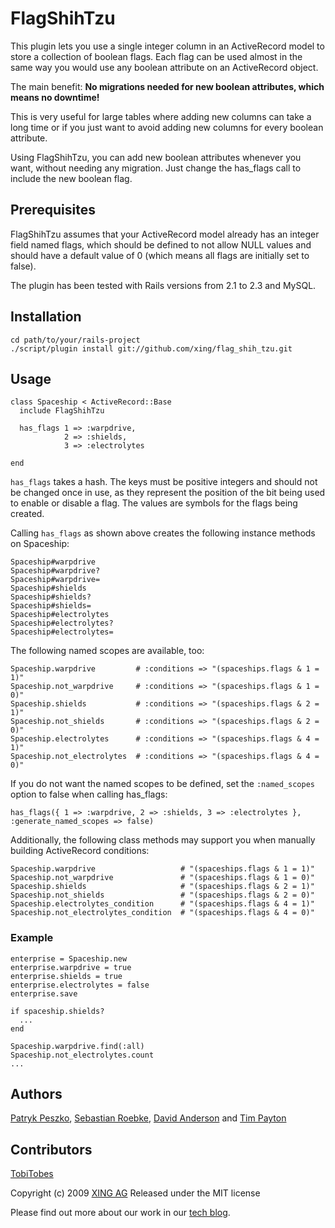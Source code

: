 # FlagShihTzu

This plugin lets you use a single integer column in an ActiveRecord model 
to store a collection of boolean flags. Each flag can be used almost in 
the same way you would use any boolean attribute on an ActiveRecord object.

The main benefit: 
**No migrations needed for new boolean attributes, which means no downtime!**

This is very useful for large tables where adding new columns can take 
a long time or if you just want to avoid adding new columns for every
boolean attribute.

Using FlagShihTzu, you can add new boolean attributes whenever you want, 
without needing any migration. Just change the has_flags call to include 
the new boolean flag. 


## Prerequisites

FlagShihTzu assumes that your ActiveRecord model already has an integer field 
named flags, which should be defined to not allow NULL values and should have 
a default value of 0 (which means all flags are initially set to false).

The plugin has been tested with Rails versions from 2.1 to 2.3 and MySQL.


## Installation

    cd path/to/your/rails-project
    ./script/plugin install git://github.com/xing/flag_shih_tzu.git


## Usage

    class Spaceship < ActiveRecord::Base
      include FlagShihTzu

      has_flags 1 => :warpdrive,
                2 => :shields,
                3 => :electrolytes

    end

`has_flags` takes a hash. The keys must be positive integers and should not 
be changed once in use, as they represent the position of the bit being used 
to enable or disable a flag. The values are symbols for the flags
being created.

Calling `has_flags` as shown above creates the following instance methods 
on Spaceship:

    Spaceship#warpdrive
    Spaceship#warpdrive?
    Spaceship#warpdrive=
    Spaceship#shields
    Spaceship#shields?
    Spaceship#shields=
    Spaceship#electrolytes
    Spaceship#electrolytes?
    Spaceship#electrolytes=

The following named scopes are available, too:

    Spaceship.warpdrive         # :conditions => "(spaceships.flags & 1 = 1)"
    Spaceship.not_warpdrive     # :conditions => "(spaceships.flags & 1 = 0)"
    Spaceship.shields           # :conditions => "(spaceships.flags & 2 = 1)"
    Spaceship.not_shields       # :conditions => "(spaceships.flags & 2 = 0)"
    Spaceship.electrolytes      # :conditions => "(spaceships.flags & 4 = 1)"
    Spaceship.not_electrolytes  # :conditions => "(spaceships.flags & 4 = 0)"
    
If you do not want the named scopes to be defined, set the
`:named_scopes` option to false when calling has_flags:
    
    has_flags({ 1 => :warpdrive, 2 => :shields, 3 => :electrolytes }, :generate_named_scopes => false)

Additionally, the following class methods may support you when
manually building ActiveRecord conditions:

    Spaceship.warpdrive                   # "(spaceships.flags & 1 = 1)"
    Spaceship.not_warpdrive               # "(spaceships.flags & 1 = 0)"
    Spaceship.shields                     # "(spaceships.flags & 2 = 1)"
    Spaceship.not_shields                 # "(spaceships.flags & 2 = 0)"
    Spaceship.electrolytes_condition      # "(spaceships.flags & 4 = 1)"
    Spaceship.not_electrolytes_condition  # "(spaceships.flags & 4 = 0)"
  
### Example

    enterprise = Spaceship.new
    enterprise.warpdrive = true
    enterprise.shields = true
    enterprise.electrolytes = false
    enterprise.save
  
    if spaceship.shields?
      ...
    end

    Spaceship.warpdrive.find(:all)
    Spaceship.not_electrolytes.count
    ...


## Authors

[Patryk Peszko](http://github.com/ppeszko), 
[Sebastian Roebke](http://github.com/boosty), 
[David Anderson](http://github.com/alpinegizmo) 
and [Tim Payton](http://github.com/dizzy42)

## Contributors

[TobiTobes](http://github.com/rngtng)

Copyright (c) 2009 [XING AG](http://www.xing.com/)
Released under the MIT license

Please find out more about our work in our 
[tech blog](http://blog.xing.com/category/english/tech-blog).
